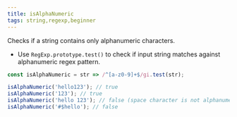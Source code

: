 ```yaml
---
title: isAlphaNumeric
tags: string,regexp,beginner
---
```


Checks if a string contains only alphanumeric characters.

- Use `RegExp.prototype.test()` to check if input string matches against alphanumeric regex pattern.

```js
const isAlphaNumeric = str => /^[a-z0-9]+$/gi.test(str);
```

```js
isAlphaNumeric('hello123'); // true
isAlphaNumeric('123'); // true
isAlphaNumeric('hello 123'); // false (space character is not alphanumeric)
isAlphaNumeric('#$hello'); // false
```
